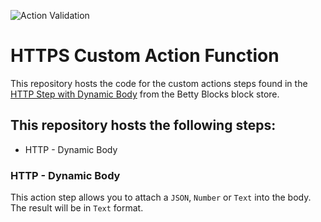 ![Action Validation](https://github.com/betty-services/HTTPS-Helper-Steps-Custom-Action-Functions/actions/workflows/main.yml/badge.svg?event=push)

# HTTPS Custom Action Function

This repository hosts the code for the custom actions steps found in the [HTTP Step with Dynamic Body](https://my.bettyblocks.com/block-store/ce6fcfdb-6d89-4221-89d0-f8d9dd86e569/dev/) from the Betty Blocks block store.

## This repository hosts the following steps:

- HTTP - Dynamic Body

### HTTP - Dynamic Body

This action step allows you to attach a `JSON`, `Number` or `Text` into the body.
The result will be in `Text` format.
